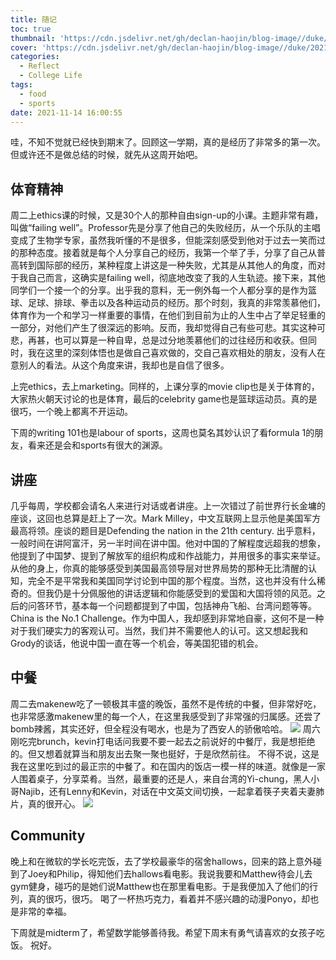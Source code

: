 ```yaml
---
title: 随记
toc: true
thumbnail: 'https://cdn.jsdelivr.net/gh/declan-haojin/blog-image//duke/20211114160758.png'
cover: 'https://cdn.jsdelivr.net/gh/declan-haojin/blog-image//duke/20211114160758.png'
categories:
  - Reflect
  - College Life
tags:
  - food
  - sports
date: 2021-11-14 16:00:55
---
```


哇，不知不觉就已经快到期末了。回顾这一学期，真的是经历了非常多的第一次。但或许还不是做总结的时候，就先从这周开始吧。

<!--more-->

## 体育精神
周二上ethics课的时候，又是30个人的那种自由sign-up的小课。主题非常有趣，叫做“failing well”。Professor先是分享了他自己的失败经历，从一个乐队的主唱变成了生物学专家，虽然我听懂的不是很多，但能深刻感受到他对于过去一笑而过的那种态度。接着就是每个人分享自己的经历，我第一个举了手，分享了自己从普高转到国际部的经历，某种程度上讲这是一种失败，尤其是从其他人的角度，而对于我自己而言，这确实是failing well，彻底地改变了我的人生轨迹。接下来，其他同学们一个接一个的分享。出乎我的意料，无一例外每一个人都分享的是作为篮球、足球、排球、拳击以及各种运动员的经历。那个时刻，我真的非常羡慕他们，体育作为一个和学习一样重要的事情，在他们到目前为止的人生中占了举足轻重的一部分，对他们产生了很深远的影响。反而，我却觉得自己有些可悲。其实这种可悲，再甚，也可以算是一种自卑，总是过分地羡慕他们的过往经历和收获。但同时，我在这里的深刻体悟也是做自己喜欢做的，交自己喜欢相处的朋友，没有人在意别人的看法。从这个角度来讲，我却也是自信了很多。

上完ethics，去上marketing。同样的，上课分享的movie clip也是关于体育的，大家热火朝天讨论的也是体育，最后的celebrity game也是篮球运动员。真的是很巧，一个晚上都离不开运动。

下周的writing 101也是labour of sports，这周也莫名其妙认识了看formula 1的朋友，看来还是会和sports有很大的渊源。


## 讲座
几乎每周，学校都会请名人来进行对话或者讲座。上一次错过了前世界行长金墉的座谈，这回也总算是赶上了一次。Mark Milley，中文互联网上显示他是美国军方最高将领。座谈的题目是Defending the nation in the 21th century. 出乎意料，一般时间在讲阿富汗，另一半时间在讲中国。他对中国的了解程度远超我的想象，他提到了中国梦、提到了解放军的组织构成和作战能力，并用很多的事实来举证。从他的身上，你真的能够感受到美国最高领导层对世界局势的那种无比清醒的认知，完全不是平常我和美国同学讨论到中国的那个程度。当然，这也并没有什么稀奇的。但我仍是十分佩服他的讲话逻辑和你能感受到的爱国和大国将领的风范。之后的问答环节，基本每一个问题都提到了中国，包括神舟飞船、台湾问题等等。China is the No.1 Challenge。作为中国人，我却感到非常地自豪，这何不是一种对于我们硬实力的客观认可。当然，我们并不需要他人的认可。这又想起我和Grody的谈话，他说中国一直在等一个机会，等美国犯错的机会。
## 中餐
周二去makenew吃了一顿极其丰盛的晚饭，虽然不是传统的中餐，但非常好吃，也非常感激makenew里的每一个人，在这里我感受到了非常强的归属感。还尝了bomb辣酱，其实还好，但全程没有喝水，也是为了西安人的骄傲哈哈。
![](https://cdn.jsdelivr.net/gh/declan-haojin/blog-image//duke/20211114160648.png)
周六刚吃完brunch，kevin打电话问我要不要一起去之前说好的中餐厅，我是想拒绝的。但又想着就算当和朋友出去聚一聚也挺好，于是欣然前往。
不得不说，这是我在这里吃到过的最正宗的中餐了。和在国内的饭店一模一样的味道。就像是一家人围着桌子，分享菜肴。当然，最重要的还是人，来自台湾的Yi-chung，黑人小哥Najib，还有Lenny和Kevin，对话在中文英文间切换，一起拿着筷子夹着夫妻肺片，真的很开心。
![](https://cdn.jsdelivr.net/gh/declan-haojin/blog-image//duke/20211114160521.png)

## Community
晚上和在微软的学长吃完饭，去了学校最豪华的宿舍hallows，回来的路上意外碰到了Joey和Philip，得知他们去hallows看电影。我说我要和Matthew待会儿去gym健身，碰巧的是她们说Matthew也在那里看电影。于是我便加入了他们的行列，真的很巧，很巧。
喝了一杯热巧克力，看着并不感兴趣的动漫Ponyo，却也是非常的幸福。

下周就是midterm了，希望数学能够善待我。希望下周末有勇气请喜欢的女孩子吃饭。
祝好。
